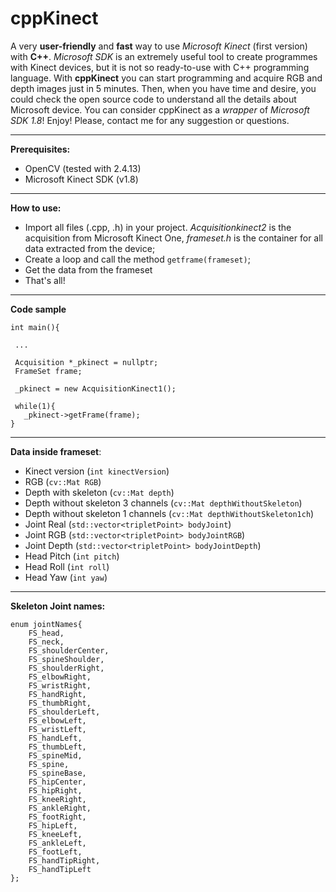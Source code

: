 # cppKinect
A very **user-friendly** and **fast** way to use *Microsoft Kinect* (first version) with **C++**.
*Microsoft SDK* is an extremely useful tool to create programmes with Kinect devices, but it is not so ready-to-use with C++ programming language. 
With **cppKinect** you can start programming and acquire RGB and depth images just in 5 minutes. Then, when you have time and desire, you could check the open source code to understand all the details about Microsoft device. 
You can consider cppKinect as a *wrapper* of *Microsoft SDK 1.8*! Enjoy!
Please, contact me for any suggestion or questions.

***

**Prerequisites:**
- OpenCV (tested with 2.4.13)
- Microsoft Kinect SDK (v1.8)

***

**How to use:**
* Import all files (.cpp, .h) in your project. _Acquisitionkinect2_ is the acquisition from Microsoft Kinect One, _frameset.h_ is the container for all data extracted from the device;
* Create a loop and call the method `getframe(frameset)`;
* Get the data from the frameset
* That's all!

***

**Code sample**
```
int main(){

 ...
 
 Acquisition *_pkinect = nullptr;
 FrameSet frame;

 _pkinect = new AcquisitionKinect1();

 while(1){
   _pkinect->getFrame(frame);
}
```

***
**Data inside frameset**:
* Kinect version (`int kinectVersion`)
* RGB (`cv::Mat RGB`)
* Depth with skeleton (`cv::Mat depth`)
* Depth without skeleton 3 channels (`cv::Mat depthWithoutSkeleton`)
* Depth without skeleton 1 channels (`cv::Mat depthWithoutSkeleton1ch`)
* Joint Real (`std::vector<tripletPoint> bodyJoint`)
* Joint RGB (`std::vector<tripletPoint> bodyJointRGB`)
* Joint Depth (`std::vector<tripletPoint> bodyJointDepth`)
* Head Pitch (`int pitch`)
* Head Roll (`int roll`)
* Head Yaw (`int yaw`)

***

**Skeleton Joint names:**
```
enum jointNames{
    FS_head,
    FS_neck,
    FS_shoulderCenter,
    FS_spineShoulder,
    FS_shoulderRight,
    FS_elbowRight,
    FS_wristRight,
    FS_handRight,
    FS_thumbRight,
    FS_shoulderLeft,
    FS_elbowLeft,
    FS_wristLeft,
    FS_handLeft,
    FS_thumbLeft,
    FS_spineMid,
    FS_spine,
    FS_spineBase,
    FS_hipCenter,
    FS_hipRight,
    FS_kneeRight,
    FS_ankleRight,
    FS_footRight,
    FS_hipLeft,
    FS_kneeLeft,
    FS_ankleLeft,
    FS_footLeft,
    FS_handTipRight,
    FS_handTipLeft
};
```


